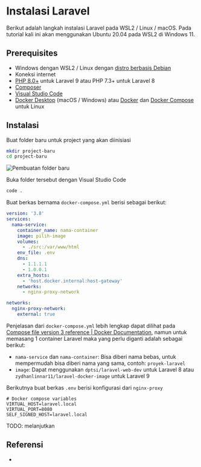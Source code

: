 # Instalasi Laravel

Berikut adalah langkah instalasi Laravel pada WSL2 / Linux / macOS. Pada tutorial kali ini akan menggunakan Ubuntu 20.04 pada WSL2 di Windows 11.

## Prerequisites

- Windows dengan WSL2 / Linux dengan [distro berbasis Debian](https://en.wikipedia.org/wiki/Category:Debian-based_distributions)
- Koneksi internet
- [PHP 8.0+](../Instalasi%20PHP%208/) untuk Laravel 9 atau PHP 7.3+ untuk Laravel 8
- [Composer](../Instalasi%20Composer/)
- [Visual Studio Code](https://code.visualstudio.com/)
- [Docker Desktop](https://www.docker.com/products/docker-desktop) (macOS / Windows) atau [Docker](https://docs.docker.com/engine/install/debian/) dan [Docker Compose](https://docs.docker.com/compose/install/) untuk Linux

## Instalasi

Buat folder baru untuk project yang akan diinisiasi

```bash
mkdir project-baru
cd project-baru
```

![Pembuatan folder baru](https://media.discordapp.net/attachments/769183322147389460/951341064277594152/unknown.png)

Buka folder tersebut dengan Visual Studio Code

```bash
code .
```

Buat berkas bernama `docker-compose.yml` berisi sebagai berikut:

```yaml
version: '3.8'
services:
  nama-service:
    container_name: nama-container
    image: pilih-image
    volumes:
      - ./src:/var/www/html
    env_file: .env
    dns:
      - 1.1.1.1
      - 1.0.0.1
    extra_hosts:
      - 'host.docker.internal:host-gateway'
    networks:
      - nginx-proxy-network

networks:
  nginx-proxy-network:
    external: true
```

Penjelasan dari `docker-compose.yml` lebih lengkap dapat dilihat pada [Compose file version 3 reference | Docker Documentation](https://docs.docker.com/compose/compose-file/compose-file-v3/), namun untuk memasang 1 container Laravel maka yang perlu diganti adalah sebagai berikut:

- `nama-service` dan `nama-container`: Bisa diberi nama bebas, untuk mempermudah bisa diberi nama yang sama, contoh: `proyek-laravel`
- `image`: Dapat menggunakan `dptsi/laravel-web-dev` untuk Laravel 8 atau `zydhanlinnar11/laravel-docker-image` untuk Laravel 9

Berikutnya buat berkas `.env` berisi konfigurasi dari `nginx-proxy`

```env
# Docker compose variables
VIRTUAL_HOST=laravel.local
VIRTUAL_PORT=8080
SELF_SIGNED_HOST=laravel.local
```

TODO: melanjutkan

## Referensi

-
